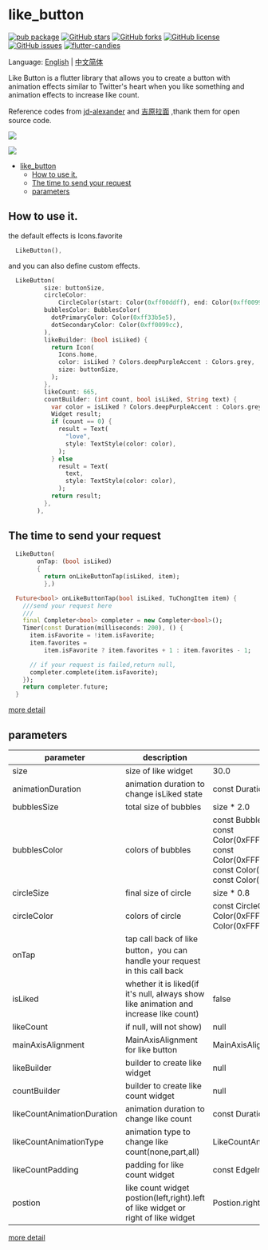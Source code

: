 # like_button

[![pub package](https://img.shields.io/pub/v/like_button.svg)](https://pub.dartlang.org/packages/like_button) [![GitHub stars](https://img.shields.io/github/stars/fluttercandies/like_button)](https://github.com/fluttercandies/like_button/stargazers) [![GitHub forks](https://img.shields.io/github/forks/fluttercandies/like_button)](https://github.com/fluttercandies/like_button/network)  [![GitHub license](https://img.shields.io/github/license/fluttercandies/like_button)](https://github.com/fluttercandies/like_button/blob/master/LICENSE)  [![GitHub issues](https://img.shields.io/github/issues/fluttercandies/like_button)](https://github.com/fluttercandies/like_button/issues) <a target="_blank" href="https://jq.qq.com/?_wv=1027&k=5bcc0gy"><img border="0" src="https://pub.idqqimg.com/wpa/images/group.png" alt="flutter-candies" title="flutter-candies"></a>

Language: [English](README.md) | [中文简体](README-ZH.md)

Like Button is a flutter library that allows you to create a button with animation effects similar to Twitter's heart when you like something and animation effects to increase like count.

Reference codes from [jd-alexander](https://github.com/jd-alexander/LikeButton) and [吉原拉面](https://github.com/yumi0629/FlutterUI/tree/master/lib/likebutton) ,thank them for open source code.


![](https://github.com/fluttercandies/Flutter_Candies/blob/master/gif/like_button/like_button.gif)

![](https://github.com/fluttercandies/Flutter_Candies/blob/master/gif/like_button/photo_view.gif)

- [like_button](#likebutton)
  - [How to use it.](#How-to-use-it)
  - [The time to send your request](#The-time-to-send-your-request)
  - [parameters](#parameters)

##  How to use it.

the default effects is Icons.favorite
```dart
  LikeButton(),
```

and you can also define custom effects.
```dart
  LikeButton(
          size: buttonSize,
          circleColor:
              CircleColor(start: Color(0xff00ddff), end: Color(0xff0099cc)),
          bubblesColor: BubblesColor(
            dotPrimaryColor: Color(0xff33b5e5),
            dotSecondaryColor: Color(0xff0099cc),
          ),
          likeBuilder: (bool isLiked) {
            return Icon(
              Icons.home,
              color: isLiked ? Colors.deepPurpleAccent : Colors.grey,
              size: buttonSize,
            );
          },
          likeCount: 665,
          countBuilder: (int count, bool isLiked, String text) {
            var color = isLiked ? Colors.deepPurpleAccent : Colors.grey;
            Widget result;
            if (count == 0) {
              result = Text(
                "love",
                style: TextStyle(color: color),
              );
            } else
              result = Text(
                text,
                style: TextStyle(color: color),
              );
            return result;
          },
        ),
```

## The time to send your request
```dart
  LikeButton(
        onTap: (bool isLiked) 
        {
          return onLikeButtonTap(isLiked, item);
          },)
```

```dart
  Future<bool> onLikeButtonTap(bool isLiked, TuChongItem item) {
    ///send your request here
    ///
    final Completer<bool> completer = new Completer<bool>();
    Timer(const Duration(milliseconds: 200), () {
      item.isFavorite = !item.isFavorite;
      item.favorites =
          item.isFavorite ? item.favorites + 1 : item.favorites - 1;

      // if your request is failed,return null,
      completer.complete(item.isFavorite);
    });
    return completer.future;
  }
```
[more detail](https://github.com/fluttercandies/like_button/blob/master/example/lib/photo_view_demo.dart)


## parameters
| parameter                  | description                                                                           | default                                                                                                                                                                               |
| -------------------------- | ------------------------------------------------------------------------------------- | ------------------------------------------------------------------------------------------------------------------------------------------------------------------------------------- |
| size                       | size of like widget                                                                   | 30.0                                                                                                                                                                                  |
| animationDuration          | animation duration to change isLiked state                                            | const Duration(milliseconds: 1000)                                                                                                                                                    |
| bubblesSize                | total size of bubbles                                                                 | size * 2.0                                                                                                                                                                            |
| bubblesColor               | colors of bubbles                                                                     | const BubblesColor(dotPrimaryColor: const Color(0xFFFFC107),dotSecondaryColor: const Color(0xFFFF9800),dotThirdColor: const Color(0xFFFF5722),dotLastColor: const Color(0xFFF44336),) |
| circleSize                 | final size of circle                                                                  | size * 0.8                                                                                                                                                                            |
| circleColor                | colors of circle                                                                      | const CircleColor(start: const Color(0xFFFF5722), end: const Color(0xFFFFC107)                                                                                                        |
| onTap                      | tap call back of like button，you can handle your request in this call back           |                                                                                                                                                                                       |
| isLiked                    | whether it is liked(if it's null, always show like animation and increase like count) | false                                                                                                                                                                                 |
| likeCount                  | if null, will not show)                                                               | null                                                                                                                                                                                  |
| mainAxisAlignment          | MainAxisAlignment for like button                                                     | MainAxisAlignment.center                                                                                                                                                              |
| likeBuilder                | builder to create like widget                                                         | null                                                                                                                                                                                  |
| countBuilder               | builder to create like count widget                                                   | null                                                                                                                                                                                  |
| likeCountAnimationDuration | animation duration to change like count                                               | const Duration(milliseconds: 500)                                                                                                                                                     |
| likeCountAnimationType     | animation type to change like count(none,part,all)                                    | LikeCountAnimationType.part                                                                                                                                                           |
| likeCountPadding           | padding for like count widget                                                         | const EdgeInsets.only(left: 3.0)                                                                                                                                                      |
| postion                    | like count widget postion(left,right).left of like widget or right of like widget     | Postion.right                                                                                                                                                                         |

[more detail](https://github.com/fluttercandies/like_button/tree/master/example/lib)
